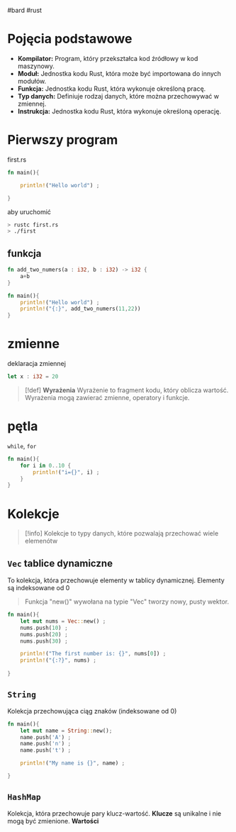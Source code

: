 #bard  #rust 


# Pojęcia podstawowe

- **Kompilator:** Program, który przekształca kod źródłowy w kod maszynowy.
- **Moduł:** Jednostka kodu Rust, która może być importowana do innych modułów.
- **Funkcja:** Jednostka kodu Rust, która wykonuje określoną pracę.
- **Typ danych:** Definiuje rodzaj danych, które można przechowywać w zmiennej.
- **Instrukcja:** Jednostka kodu Rust, która wykonuje określoną operację.


# Pierwszy program

first.rs
```rust
fn main(){

    println!("Hello world") ;

}
```

aby uruchomić
```bash
> rustc first.rs
> ./first


```

## funkcja
```rust
fn add_two_numers(a : i32, b : i32) -> i32 {
    a+b
}

fn main(){
    println!("Hello world") ;
    println!("{:}", add_two_numers(11,22))
}
```


# zmienne
deklaracja zmiennej
```rust
let x : i32 = 20
```

>[!def] **Wyrażenia**
   Wyrażenie to fragment kodu, który oblicza wartość. Wyrażenia mogą zawierać zmienne, operatory i funkcje.


# pętla
`while`, `for`

```rust
fn main(){
    for i in 0..10 {
        println!("i={}", i) ;
    }
}
```




# Kolekcje
>[!info] Kolekcje
> to typy danych, które pozwalają przechować wiele elemenótw

## `Vec` tablice dynamiczne
To kolekcja, która przechowuje elementy w tablicy dynamicznej. Elementy są indeksowane od 0

  
> Funkcja "new()" wywołana na typie "Vec" tworzy nowy, pusty wektor.
> 
```rust
fn main(){
    let mut nums = Vec::new() ;
    nums.push(10) ;
    nums.push(20) ;
    nums.push(30) ;

    println!("The first number is: {}", nums[0]) ;
	println!("{:?}", nums) ;
  
}
```



## `String`
Kolekcja przechowująca ciąg znaków (indeksowane od 0)
```rust
fn main(){
    let mut name = String::new();
    name.push('A') ;
    name.push('n') ;
    name.push('t') ;

    println!("My name is {}", name) ;

}
```



## `HashMap`
Kolekcja, która przechowuje pary klucz-wartość.
**Klucze** są unikalne i nie mogą być zmienione.
**Wartości** 



